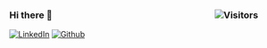 ### Hi there 👋 &nbsp;&nbsp;&nbsp;&nbsp;&nbsp;&nbsp;&nbsp;&nbsp;&nbsp;&nbsp;&nbsp;&nbsp;&nbsp;&nbsp;&nbsp;&nbsp;&nbsp;&nbsp;&nbsp;&nbsp;&nbsp;&nbsp;&nbsp;&nbsp;&nbsp;&nbsp;&nbsp;&nbsp;&nbsp;&nbsp;&nbsp;&nbsp;&nbsp;&nbsp;&nbsp;&nbsp;&nbsp;&nbsp;&nbsp;&nbsp;&nbsp;&nbsp;&nbsp;&nbsp;&nbsp;&nbsp;&nbsp;&nbsp;&nbsp;&nbsp;&nbsp;&nbsp;&nbsp;&nbsp;&nbsp;&nbsp;&nbsp;&nbsp;&nbsp;&nbsp;&nbsp;&nbsp;&nbsp;&nbsp;&nbsp;&nbsp;&nbsp;&nbsp;&nbsp;&nbsp;&nbsp;&nbsp;&nbsp;&nbsp;![Visitors](https://visitor-badge.laobi.icu/badge?page_id=mood404.mood404)

[![LinkedIn](https://img.shields.io/badge/_%C5%9Rodney%20Camilo-0A66C2.svg?style=flat&logo=linkedin&logoColor=white)](https://www.linkedin.com/in/şefik-efe/)
[![Github](https://img.shields.io/badge/_Rodney[mood404]-181717.svg?style=flat&logo=github&logoColor=white&link=https://github.com/mood404/)](https://github.com/mood404/)

<!--
**mood404/mood404** is a ✨ _special_ ✨ repository because its `README.md` (this file) appears on your GitHub profile.

Here are some ideas to get you started:

- 🔭 I’m currently working on ...
- 🌱 I’m currently learning ...
- 👯 I’m looking to collaborate on ...
- 🤔 I’m looking for help with ...
- 💬 Ask me about ...
- 📫 How to reach me: ...
- 😄 Pronouns: ...
- ⚡ Fun fact: ...
--


[![LinkedIn](https://img.shields.io/badge/_%C5%9Eefik%20Efe-0A66C2.svg?style=flat&logo=linkedin&logoColor=white)](https://www.linkedin.com/in/şefik-efe/)
[![Github](https://img.shields.io/badge/_f4T1H21-181717.svg?style=flat&logo=github&logoColor=white&link=https://github.com/mood404/)](https://github.com/mood404/)

[![HackTheBox](https://img.shields.io/badge/_f4T1H21-9FEF00.svg?style=flat&logo=hackthebox&logoColor=white&link=https://app.hackthebox.eu/profile/184235)](https://app.hackthebox.eu/profile/184235)
[![Hackerone](https://img.shields.io/badge/_f4T1H21-494649.svg?style=flat&logo=hackerone&logoColor=white&link=https://hackerone.com/f4t1h?type=user)](https://hackerone.com/f4T1H21?type=user)
[![BuyMeaCoffee](https://img.shields.io/badge/_f4T1H21-FFDD00.svg?style=flat&logo=buymeacoffee&logoColor=white&link=https://www.buymeacoffee.com/f4T1H21)](https://www.buymeacoffee.com/f4T1H21)


### Technologies I'm dealing with

[![Python](https://img.shields.io/badge/_python-3776AB.svg?style=for-the-badge&logo=python&labelColor=black)](#)
[![Bash](https://img.shields.io/badge/_bash-4EAA25.svg?style=for-the-badge&logo=gnubash&labelColor=black)](#)
[![Arch](https://img.shields.io/badge/_arch-3776AB.svg?style=for-the-badge&logo=archlinux&labelColor=black)](#)
[![Debian](https://img.shields.io/badge/_debian-A81D33.svg?style=for-the-badge&logo=debian&labelColor=black&logoColor=A81D33)](#)
[![Raspberry Pi](https://img.shields.io/badge/_raspberry_pi-A22846.svg?style=for-the-badge&logo=raspberrypi&labelColor=black&logoColor=A22846)](#)
[![ESP32](https://img.shields.io/badge/_esp32-E7352C.svg?style=for-the-badge&logo=espressif&labelColor=black)](#)

### My Hack The Box writeups: https://git.io/htb-writeups
<a href=https://www.buymeacoffee.com/f4T1H21><img src="https://github.com/f4T1H21/f4T1H21/blob/main/support.png" width="221" height="40" alt="Support"></a>

![f4T1H21's Github Stats](https://github-readme-stats.vercel.app/api?username=f4T1H21&show_icons=true&theme=algolia&count_private=true&hide=prs)

<br>

___─ Written by f4T1H21 ─___



>
